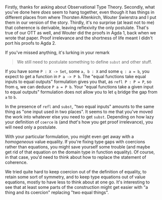 Firstly, thanks for asking about Observational Type Theory. Secondly, what you've done here *does* seem to hang together, even though it has things in different places from where Thorsten Altenkirch, Wouter Swierstra and I put them in our version of the story. Thirdly, it's no surprise (at least not to me) that coherence is derivable, leaving reflexivity the only postulate. That's true of our OTT as well, and Wouter did the proofs in Agda 1, back when we wrote that paper. Proof irrelevance and the shortness of life meant I didn't port his proofs to Agda 2.

If you've missed anything, it's lurking in your remark

> We still need to postulate something to define `subst` and other stuff.

If you have some `P : X -> Set`, some `a, b : X` and some `q : a = b`, you expect to get a function in `P a -> P b`. The "equal functions take equal inputs to equal outputs" formulation gives you that, as `refl P : P = P`, so from `q`, we can deduce `P a = P b`. Your "equal functions take a given input to equal outputs" formulation does not allow you to let `q` bridge the gap from `a` to `b`.

In the presence of `refl` and `subst`, "two equal inputs" amounts to the same thing as "one input used in two places". It seems to me that you've moved the work into whatever else you need to get `subst`. Depending on how lazy your definition of `coerce` is (and *that*'s how you get proof irrelevance), you will need only a postulate.

With your particular formulation, you might even get away with a *homogeneous* value equality. If you're fixing type gaps with coercions rather than equations, you might save yourself some trouble (and maybe get rid of that equation on the domain type in function equality). Of course, in that case, you'd need to think about how to replace the statement of coherence.

We tried quite hard to keep coercion out of the definition of equality, to retain some sort of symmetry, and to keep type equations out of value equations, mostly to have less to think about at one go. It's interesting to see that at least some parts of the construction might get easier with "a thing and its coercion" replacing "two equal things".
